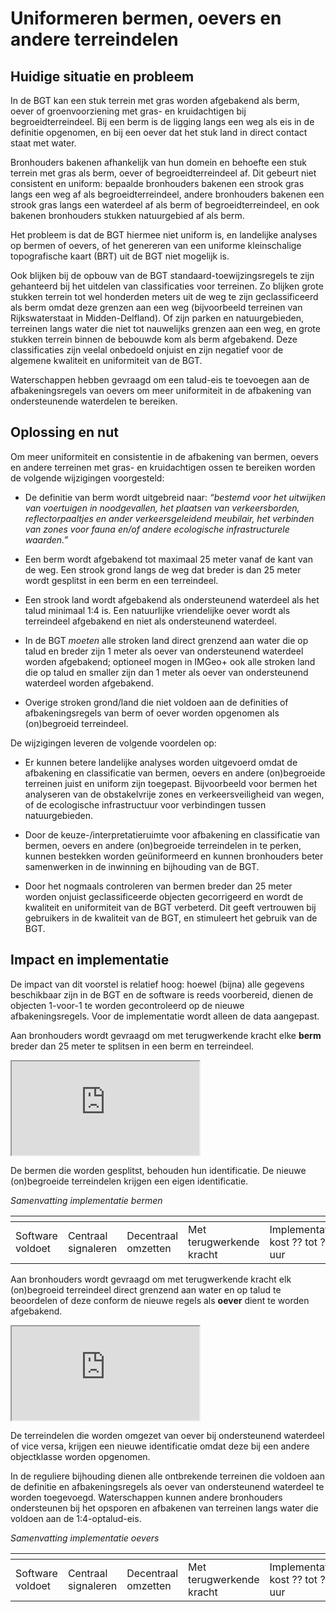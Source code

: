 # Uniformeren bermen, oevers en andere terreindelen

## Huidige situatie en probleem

In de BGT kan een stuk terrein met gras worden afgebakend als berm, oever of
groenvoorziening met gras- en kruidachtigen bij begroeidterreindeel. Bij een
berm is de ligging langs een weg als eis in de definitie opgenomen, en bij een
oever dat het stuk land in direct contact staat met water.

Bronhouders bakenen afhankelijk van hun domein en behoefte een stuk terrein met
gras als berm, oever of begroeidterreindeel af. Dit gebeurt niet consistent en
uniform: bepaalde bronhouders bakenen een strook gras langs een weg af als
begroeidterreindeel, andere bronhouders bakenen een strook gras langs een
waterdeel af als berm of begroeidterreindeel, en ook bakenen bronhouders stukken
natuurgebied af als berm.

Het probleem is dat de BGT hiermee niet uniform is, en landelijke analyses op
bermen of oevers, of het genereren van een uniforme kleinschalige topografische
kaart (BRT) uit de BGT niet mogelijk is.

Ook blijken bij de opbouw van de BGT standaard-toewijzingsregels te zijn
gehanteerd bij het uitdelen van classificaties voor terreinen. Zo blijken grote
stukken terrein tot wel honderden meters uit de weg te zijn geclassificeerd als
berm omdat deze grenzen aan een weg (bijvoorbeeld terreinen van Rijkswaterstaat
in Midden-Delfland). Of zijn parken en natuurgebieden, terreinen langs water die
niet tot nauwelijks grenzen aan een weg, en grote stukken terrein binnen de
bebouwde kom als berm afgebakend. Deze classificaties zijn veelal onbedoeld
onjuist en zijn negatief voor de algemene kwaliteit en uniformiteit van de BGT.

Waterschappen hebben gevraagd om een talud-eis te toevoegen aan de
afbakeningsregels van oevers om meer uniformiteit in de afbakening van
ondersteunende waterdelen te bereiken.

## Oplossing en nut

Om meer uniformiteit en consistentie in de afbakening van bermen, oevers en
andere terreinen met gras- en kruidachtigen ossen te bereiken worden de volgende
wijzigingen voorgesteld:

-   De definitie van berm wordt uitgebreid naar: _“bestemd voor het uitwijken van
    voertuigen in noodgevallen, het plaatsen van verkeersborden,
    reflectorpaaltjes en ander verkeersgeleidend meubilair, het verbinden van
    zones voor fauna en/of andere ecologische infrastructurele waarden.”_

-   Een berm wordt afgebakend tot maximaal 25 meter vanaf de kant van de weg.
    Een strook grond langs de weg dat breder is dan 25 meter wordt gesplitst in
    een berm en een terreindeel.

-   Een strook land wordt afgebakend als ondersteunend waterdeel als het talud
    minimaal 1:4 is. Een natuurlijke vriendelijke oever wordt als terreindeel
    afgebakend en niet als ondersteunend waterdeel.

-   In de BGT *moeten* alle stroken land direct grenzend aan water die op talud
    en breder zijn 1 meter als oever van ondersteunend waterdeel worden
    afgebakend; optioneel mogen in IMGeo+ ook alle stroken land die op talud en
    smaller zijn dan 1 meter als oever van ondersteunend waterdeel worden
    afgebakend.

-   Overige stroken grond/land die niet voldoen aan de definities of
    afbakeningsregels van berm of oever worden opgenomen als (on)begroeid
    terreindeel.

De wijzigingen leveren de volgende voordelen op:

-   Er kunnen betere landelijke analyses worden uitgevoerd omdat de afbakening
    en classificatie van bermen, oevers en andere (on)begroeide terreinen juist
    en uniform zijn toegepast. Bijvoorbeeld voor bermen het analyseren van de
    obstakelvrije zones en verkeersveiligheid van wegen, of de ecologische
    infrastructuur voor verbindingen tussen natuurgebieden.

-   Door de keuze-/interpretatieruimte voor afbakening en classificatie van
    bermen, oevers en andere (on)begroeide terreindelen in te perken, kunnen
    bestekken worden geüniformeerd en kunnen bronhouders beter samenwerken in de
    inwinning en bijhouding van de BGT.

-   Door het nogmaals controleren van bermen breder dan 25 meter worden onjuist
    geclassificeerde objecten gecorrigeerd en wordt de kwaliteit en uniformiteit
    van de BGT verbeterd. Dit geeft vertrouwen bij gebruikers in de kwaliteit
    van de BGT, en stimuleert het gebruik van de BGT.

## Impact en implementatie

De impact van dit voorstel is relatief hoog: hoewel (bijna) alle gegevens
beschikbaar zijn in de BGT en de software is reeds voorbereid, dienen de
objecten 1-voor-1 te worden gecontroleerd op de nieuwe afbakeningsregels. Voor
de implementatie wordt alleen de data aangepast.

Aan bronhouders wordt gevraagd om met terugwerkende kracht elke **berm** breder
dan 25 meter te splitsen in een berm en terreindeel.

<iframe src="https://imgeo22.gewoongoedegeodata.nl/?view=berm" class="view"></iframe>

De bermen die worden gesplitst, behouden hun identificatie. De nieuwe
(on)begroeide terreindelen krijgen een eigen identificatie.

*Samenvatting implementatie bermen*

| <icon class="software-voldoet" /> | <icon class="centraal-signaleren" /> | <icon class="decentraal-omzetten" /> | <icon class="terugwerkende-kracht" />  | <icon class="tijd-geld" />  |<icon class="doorlooptijd" />  | 
|----------------------------------------------|-----------------------------------------------|-----------------------------------------------------------|----------------------------------------|------------------------------------|-------------------------------|
| Software voldoet | Centraal signaleren                           | Decentraal omzetten                | Met terugwerkende kracht | Implementatie kost ?? tot ?? uur | Doorlooptijd van 1 jaar   |

Aan bronhouders wordt gevraagd om met terugwerkende kracht elk (on)begroeid
terreindeel direct grenzend aan water en op talud te beoordelen of deze conform
de nieuwe regels als **oever** dient te worden afgebakend.

<iframe src="https://imgeo22.gewoongoedegeodata.nl/?view=oever" class="view"></iframe>

De terreindelen die worden omgezet van oever bij ondersteunend waterdeel of vice
versa, krijgen een nieuwe identificatie omdat deze bij een andere objectklasse
worden opgenomen.

In de reguliere bijhouding dienen alle ontbrekende terreinen die voldoen aan de
definitie en afbakeningsregels als oever van ondersteunend waterdeel te worden
toegevoegd. Waterschappen kunnen andere bronhouders ondersteunen bij het
opsporen en afbakenen van terreinen langs water die voldoen aan de
1:4-optalud-eis.

*Samenvatting implementatie oevers*

| <icon class="software-voldoet" /> | <icon class="centraal-signaleren" /> | <icon class="decentraal-omzetten" /> | <icon class="terugwerkende-kracht" />  | <icon class="tijd-geld" />  |<icon class="doorlooptijd" />  | 
|----------------------------------------------|-----------------------------------------------|-----------------------------------------------------------|----------------------------------------|------------------------------------|-------------------------------|
| Software voldoet | Centraal signaleren                           | Decentraal omzetten                | Met terugwerkende kracht | Implementatie kost ?? tot ?? uur | Doorlooptijd van 1 jaar   |

